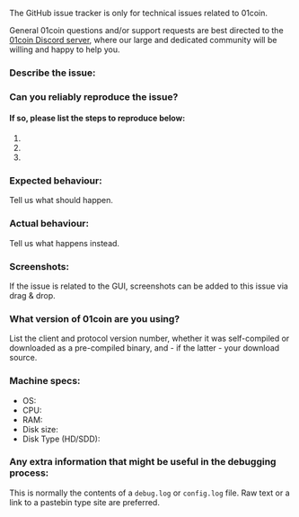 <!--- Remove sections that do not apply -->

The GitHub issue tracker is only for technical issues related to 01coin.

General 01coin questions and/or support requests are best directed to the [01coin Discord server](https://discord.gg/wq5xD6M), where our large and dedicated community will be willing and happy to help you.

### Describe the issue:

### Can you reliably reproduce the issue?
#### If so, please list the steps to reproduce below:
1.
2.
3.

### Expected behaviour:
Tell us what should happen.

### Actual behaviour:
Tell us what happens instead.

### Screenshots:
If the issue is related to the GUI, screenshots can be added to this issue via drag & drop.

### What version of 01coin are you using?
List the client and protocol version number, whether it was self-compiled or downloaded as a pre-compiled binary, and - if the latter - your download source.

### Machine specs:
- OS:
- CPU:
- RAM:
- Disk size:
- Disk Type (HD/SDD):

### Any extra information that might be useful in the debugging process:
This is normally the contents of a `debug.log` or `config.log` file. Raw text or a link to a pastebin type site are preferred.
